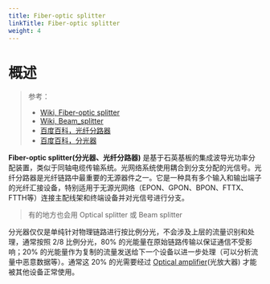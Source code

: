 ```yaml
---
title: Fiber-optic splitter
linkTitle: Fiber-optic splitter
weight: 4
---
```


# 概述

> 参考：
>
> - [Wiki, Fiber-optic splitter](https://en.wikipedia.org/wiki/Fiber-optic_splitter)
> - [Wiki, Beam_splitter](https://en.wikipedia.org/wiki/Beam_splitter)
> - [百度百科，光纤分路器](https://baike.baidu.com/item/%E5%85%89%E7%BA%A4%E5%88%86%E8%B7%AF%E5%99%A8)
> - [百度百科，分光器](https://baike.baidu.com/item/%E5%88%86%E5%85%89%E5%99%A8)

**Fiber-optic splitter(分光器、光纤分路器)** 是基于石英基板的集成波导光功率分配装置，类似于同轴电缆传输系统。光网络系统使用耦合到分支分配的光信号。光纤分路器是光纤链路中最重要的无源器件之一。它是一种具有多个输入和输出端子的光纤汇接设备，特别适用于无源光网络（EPON、GPON、BPON、FTTX、FTTH等）连接主配线架和终端设备并对光信号进行分支。

> 有的地方也会用 Optical splitter 或 Beam splitter

分光器仅仅是单纯针对物理链路进行按比例分光，不会涉及上层的流量识别和处理，通常按照 2/8 比例分光，80% 的光能量在原始链路传输以保证通信不受影响；20% 的光能量作为复制的流量发送给下一个设备以进一步处理（可以分析流量中恶意数据等）。通常这 20% 的光需要经过 [Optical amplifier](/docs/4.数据通信/Networking%20device/Optical%20amplifier.md)(光放大器) 才能被其他设备正常使用。
